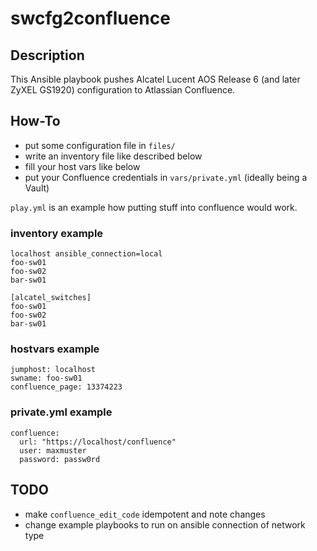 # swcfg2confluence

## Description

This Ansible playbook pushes Alcatel Lucent AOS Release 6 (and later ZyXEL
GS1920) configuration to Atlassian Confluence.

## How-To

* put some configuration file in `files/`
* write an inventory file like described below
* fill your host vars like below
* put your Confluence credentials in `vars/private.yml` (ideally being a Vault)

`play.yml` is an example how putting stuff into confluence would work.

### inventory example

```
localhost ansible_connection=local
foo-sw01
foo-sw02
bar-sw01

[alcatel_switches]
foo-sw01
foo-sw02
bar-sw01
```

### hostvars example

```
jumphost: localhost
swname: foo-sw01
confluence_page: 13374223
```

### private.yml example

```
confluence:
  url: "https://localhost/confluence"
  user: maxmuster
  password: passw0rd
```

## TODO

* make `confluence_edit_code` idempotent and note changes
* change example playbooks to run on ansible connection of network type
